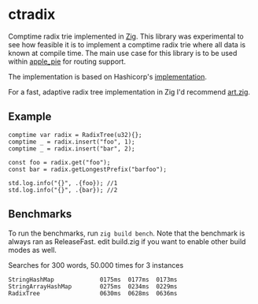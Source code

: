 <!--
 Copyright (c) 2020 Luuk de Gram
 
 This software is released under the MIT License.
 https://opensource.org/licenses/MIT
-->

# ctradix

Comptime radix trie implemented in [Zig](https://ziglang.org).
This library was experimental to see how feasible it is to implement a comptime radix trie
where all data is known at compile time. The main use case for this library is to be used
within [apple_pie](https://github.com/Luukdegram/apple_pie) for routing support.

The implementation is based on Hashicorp's [implementation](https://github.com/hashicorp/go-immutable-radix).

For a fast, adaptive radix tree implementation in Zig I'd recommend [art.zig](https://github.com/travisstaloch/art.zig).

## Example

```zig
comptime var radix = RadixTree(u32){};
comptime _ = radix.insert("foo", 1);
comptime _ = radix.insert("bar", 2);

const foo = radix.get("foo");
const bar = radix.getLongestPrefix("barfoo");

std.log.info("{}", .{foo}); //1
std.log.info("{}", .{bar}); //2
```

## Benchmarks

To run the benchmarks, run `zig build bench`. Note that the benchmark is always ran as ReleaseFast.
edit build.zig if you want to enable other build modes as well.


Searches for 300 words, 50.000 times for 3 instances
```
StringHashMap             0175ms  0177ms  0173ms
StringArrayHashMap        0275ms  0234ms  0229ms
RadixTree                 0630ms  0628ms  0636ms
```